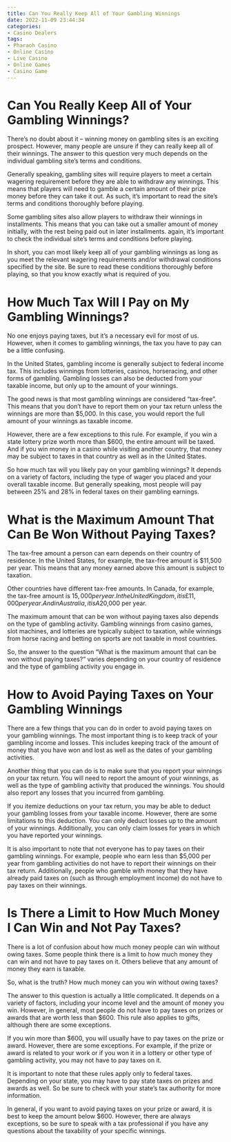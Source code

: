 ```yaml
---
title: Can You Really Keep All of Your Gambling Winnings
date: 2022-11-09 23:44:34
categories:
- Casino Dealers
tags:
- Pharaoh Casino
- Online Casino
- Live Casino
- Online Games
- Casino Game
---
```



#  Can You Really Keep All of Your Gambling Winnings?

There’s no doubt about it – winning money on gambling sites is an exciting prospect. However, many people are unsure if they can really keep all of their winnings. The answer to this question very much depends on the individual gambling site’s terms and conditions.

Generally speaking, gambling sites will require players to meet a certain wagering requirement before they are able to withdraw any winnings. This means that players will need to gamble a certain amount of their prize money before they can take it out. As such, it’s important to read the site’s terms and conditions thoroughly before playing.

Some gambling sites also allow players to withdraw their winnings in installments. This means that you can take out a smaller amount of money initially, with the rest being paid out in later installments. again, it’s important to check the individual site’s terms and conditions before playing.

In short, you can most likely keep all of your gambling winnings as long as you meet the relevant wagering requirements and/or withdrawal conditions specified by the site. Be sure to read these conditions thoroughly before playing, so that you know exactly what is required of you.

#  How Much Tax Will I Pay on My Gambling Winnings?

No one enjoys paying taxes, but it’s a necessary evil for most of us. However, when it comes to gambling winnings, the tax you have to pay can be a little confusing.

In the United States, gambling income is generally subject to federal income tax. This includes winnings from lotteries, casinos, horseracing, and other forms of gambling. Gambling losses can also be deducted from your taxable income, but only up to the amount of your winnings.

The good news is that most gambling winnings are considered “tax-free”. This means that you don’t have to report them on your tax return unless the winnings are more than $5,000. In this case, you would report the full amount of your winnings as taxable income.

However, there are a few exceptions to this rule. For example, if you win a state lottery prize worth more than $600, the entire amount will be taxed. And if you win money in a casino while visiting another country, that money may be subject to taxes in that country as well as in the United States.

So how much tax will you likely pay on your gambling winnings? It depends on a variety of factors, including the type of wager you placed and your overall taxable income. But generally speaking, most people will pay between 25% and 28% in federal taxes on their gambling earnings.

#  What is the Maximum Amount That Can Be Won Without Paying Taxes?

The tax-free amount a person can earn depends on their country of residence. In the United States, for example, the tax-free amount is $11,500 per year. This means that any money earned above this amount is subject to taxation.

Other countries have different tax-free amounts. In Canada, for example, the tax-free amount is $15,000 per year. In the United Kingdom, it is £11,000 per year. And in Australia, it is A$20,000 per year.

The maximum amount that can be won without paying taxes also depends on the type of gambling activity. Gambling winnings from casino games, slot machines, and lotteries are typically subject to taxation, while winnings from horse racing and betting on sports are not taxable in most countries.

So, the answer to the question “What is the maximum amount that can be won without paying taxes?” varies depending on your country of residence and the type of gambling activity you engage in.

#  How to Avoid Paying Taxes on Your Gambling Winnings

There are a few things that you can do in order to avoid paying taxes on your gambling winnings. The most important thing is to keep track of your gambling income and losses. This includes keeping track of the amount of money that you have won and lost as well as the dates of your gambling activities.

Another thing that you can do is to make sure that you report your winnings on your tax return. You will need to report the amount of your winnings, as well as the type of gambling activity that produced the winnings. You should also report any losses that you incurred from gambling.

If you itemize deductions on your tax return, you may be able to deduct your gambling losses from your taxable income. However, there are some limitations to this deduction. You can only deduct losses up to the amount of your winnings. Additionally, you can only claim losses for years in which you have reported your winnings.

It is also important to note that not everyone has to pay taxes on their gambling winnings. For example, people who earn less than $5,000 per year from gambling activities do not have to report their winnings on their tax return. Additionally, people who gamble with money that they have already paid taxes on (such as through employment income) do not have to pay taxes on their winnings.

#  Is There a Limit to How Much Money I Can Win and Not Pay Taxes?

There is a lot of confusion about how much money people can win without owing taxes.  Some people think there is a limit to how much money they can win and not have to pay taxes on it.  Others believe that any amount of money they earn is taxable.

So, what is the truth? How much money can you win without owing taxes?

The answer to this question is actually a little complicated.  It depends on a variety of factors, including your income level and the amount of money you win.  However, in general, most people do not have to pay taxes on prizes or awards that are worth less than $600.  This rule also applies to gifts, although there are some exceptions.

If you win more than $600, you will usually have to pay taxes on the prize or award.  However, there are some exceptions.  For example, if the prize or award is related to your work or if you won it in a lottery or other type of gambling activity, you may not have to pay taxes on it.

It is important to note that these rules apply only to federal taxes.  Depending on your state, you may have to pay state taxes on prizes and awards as well.  So be sure to check with your state’s tax authority for more information.

In general, if you want to avoid paying taxes on your prize or award, it is best to keep the amount below $600.  However, there are always exceptions, so be sure to speak with a tax professional if you have any questions about the taxability of your specific winnings.